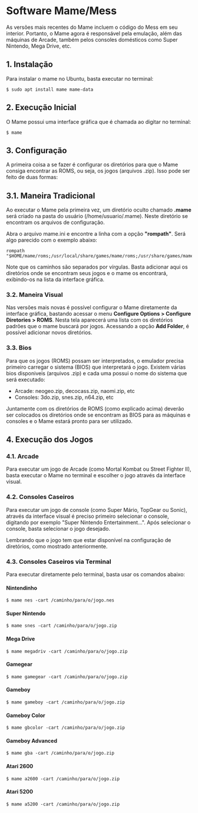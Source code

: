 # Software Mame/Mess

As versões mais recentes do Mame incluem o código do Mess em seu interior. Portanto, o Mame agora é responsável pela emulação, além das máquinas de Arcade, também pelos consoles domésticos como Super Nintendo, Mega Drive, etc.

## 1. Instalação

Para instalar o mame no Ubuntu, basta executar no terminal:

```
$ sudo apt install mame mame-data
```

## 2. Execução Inicial

O Mame possui uma interface gráfica que é chamada ao digitar no terminal:

```
$ mame
```

## 3. Configuração

A primeira coisa a se fazer é configurar os diretórios para que o Mame consiga encontrar as ROMS, ou seja, os jogos (arquivos .zip). Isso pode ser feito de duas formas:

## 3.1. Maneira Tradicional

Ao executar o Mame pela primeira vez, um diretório oculto chamado **.mame** será criado na pasta do usuário (/home/usuario/.mame). Neste diretório se encontram os arquivos de configuração.

Abra o arquivo mame.ini e encontre a linha com a opção **"rompath"**. Será algo parecido com o exemplo abaixo:

```
rompath  "$HOME/mame/roms;/usr/local/share/games/mame/roms;/usr/share/games/mame/roms;"
```
Note que os caminhos são separados por vírgulas. Basta adicionar aqui os diretórios onde se encontram seus jogos e o mame os encontrará, exibindo-os na lista da interface gráfica.

### 3.2. Maneira Visual

Nas versões mais novas é possível configurar o Mame diretamente da interface gráfica, bastando acessar o menu **Configure Options > Configure Diretories > ROMS**. Nesta tela aparecerá uma lista com os diretórios padrões que o mame buscará por jogos. Acessando a opção **Add Folder**, é possível adicionar novos diretórios.

### 3.3. Bios

Para que os jogos (ROMS) possam ser interpretados, o emulador precisa primeiro carregar o sistema (BIOS) que interpretará o jogo. Existem várias bios disponiveis (arquivos .zip) e cada uma possui o nome do sistema que será executado: 

* Arcade: neogeo.zip, decocass.zip, naomi.zip, etc
* Consoles: 3do.zip, snes.zip, n64.zip, etc

Juntamente com os diretórios de ROMS (como explicado acima) deverão ser colocados os diretórios onde se encontram as BIOS para as máquinas e consoles e o Mame estará pronto para ser utilizado.

## 4. Execução dos Jogos

### 4.1. Arcade

Para executar um jogo de Arcade (como Mortal Kombat ou Street Fighter II), basta executar o Mame no terminal e escolher o jogo através da interface visual.

### 4.2. Consoles Caseiros

Para executar um jogo de console (como Super Mário, TopGear ou Sonic), através da interface visual é preciso primeiro selecionar o console, digitando por exemplo "Super Nintendo Entertainment...". Após selecionar o console, basta selecionar o jogo desejado.

Lembrando que o jogo tem que estar disponível na configuração de diretórios, como mostrado anteriormente.

### 4.3. Consoles Caseiros via Terminal

Para executar diretamente pelo terminal, basta usar os comandos abaixo:

#### Nintendinho

```
$ mame nes -cart /caminho/para/o/jogo.nes
```

#### Super Nintendo

```
$ mame snes -cart /caminho/para/o/jogo.zip
```

#### Mega Drive

```
$ mame megadriv -cart /caminho/para/o/jogo.zip
```

#### Gamegear

```
$ mame gamegear -cart /caminho/para/o/jogo.zip
```

#### Gameboy

```
$ mame gameboy -cart /caminho/para/o/jogo.zip
```


#### Gameboy Color

```
$ mame gbcolor -cart /caminho/para/o/jogo.zip
```

#### Gameboy Advanced

```
$ mame gba -cart /caminho/para/o/jogo.zip
```

#### Atari 2600

```
$ mame a2600 -cart /caminho/para/o/jogo.zip
```

#### Atari 5200

```
$ mame a5200 -cart /caminho/para/o/jogo.zip
```
